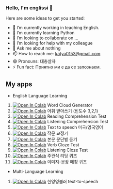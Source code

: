 ### Hello, I'm englissi 👋

Here are some ideas to get you started:

- 🔭 I’m currently working in teaching English.
- 🌱 I’m currently learning Python
- 👯 I’m looking to collaborate on ...
- 🤔 I’m looking for help with my colleague
- 💬 Ask me about nothing
- 📫 How to reach me: katya0153@gmail.com
- 😄 Pronouns: 대충살자
- ⚡ Fun fact: Приятно ми е да се запознаем.

## My apps 
- English Language Learning 

1. [![Open In Colab](https://colab.research.google.com/assets/colab-badge.svg)](https://github.com/englissi/englissi/blob/7d8f6e352c2b6a17f3575a0c87ec1aac1fbf24f9/Word_Cloud_Generator.ipynb) Word Cloud Generator
2. [![Open In Colab](https://colab.research.google.com/assets/colab-badge.svg)](https://github.com/englissi/englissi/blob/7d8f6e352c2b6a17f3575a0c87ec1aac1fbf24f9/%EB%B0%9B%EC%95%84%EC%93%B0%EA%B8%B0%EC%96%B4%ED%94%8C.ipynb) 어휘 받아쓰기 (빈도수 3,2,1)
3. [![Open In Colab](https://colab.research.google.com/assets/colab-badge.svg)](https://github.com/englissi/englissi/blob/c5bc55632210dbb1d91456df1c40bb156588347c/Comprehension_test_with_multiple_options.ipynb) Reading Comprehension Test
4. [![Open In Colab](https://colab.research.google.com/assets/colab-badge.svg)](https://github.com/englissi/englissi/blob/5d74ba0c2bfe7d021d313cbc12b251e82b2f9d1a/Listening_comprehension_test.ipynb) Listening Comprehension Test
5. [![Open In Colab](https://colab.research.google.com/assets/colab-badge.svg)](https://github.com/englissi/englissi/blob/4a37ec29c578137b093333a367da6eafe8eb6768/Text_to_Speech_American_British.ipynb) Text to speech 미국/영국영어
6. [![Open In Colab](https://colab.research.google.com/assets/colab-badge.svg)](https://github.com/englissi/englissi/blob/08a884c364bb2de80a2c3a5f3088dfa06301dece/Writing_corrector.ipynb) 작문 교정기
7. [![Open In Colab](https://colab.research.google.com/assets/colab-badge.svg)](https://github.com/englissi/englissi/blob/e302344db452582ad786281534654fc77c042935/%EB%AC%B8%EB%8B%A8%EB%B3%84%20%EB%93%A3%EA%B8%B0.ipynb) 본문 문단별 듣기
8. [![Open In Colab](https://colab.research.google.com/assets/colab-badge.svg)](https://github.com/englissi/englissi/blob/a058c9cb49f88fcebf9867c8c429c62baff44dfc/Verb_Cloze_Test.ipynb) Verb Cloze Test
9. [![Open In Colab](https://colab.research.google.com/assets/colab-badge.svg)](https://github.com/englissi/englissi/blob/dfc75b1ab383a9a89f687611040a024a7e714072/Listening_Cloze_Test.ipynb) Listening Cloze Test
10. [![Open In Colab](https://colab.research.google.com/assets/colab-badge.svg)](https://github.com/englissi/englissi/blob/1ab4ac864761bc641d5376c56f123a8a808309c0/%EC%A3%BC%EA%B4%80%EC%8B%9D%EB%AC%B8%EC%A0%9C.ipynb) 주관식 리딩 퀴즈
11. [![Open In Colab](https://colab.research.google.com/assets/colab-badge.svg)](https://github.com/englissi/englissi/blob/97df0b124413b6f24f7e65f7cdbc994b1fbdc29c/Image_sentence_matching.ipynb) 이미지-문장 매칭 퀴즈
   

- Multi-Language Learning

1. [![Open In Colab](https://colab.research.google.com/assets/colab-badge.svg)](https://github.com/englissi/englissi/blob/b9dd1bc7b43ac022432275422b45cf1715596f66/%ED%95%9C%EB%B6%88%EC%98%81%EC%98%81%EB%9F%AC_text_to_speech.ipynb) 한영영불러 text-to-speech
  
